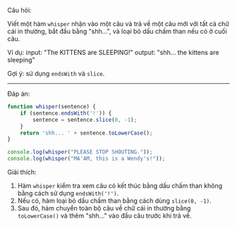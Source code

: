 Câu hỏi: 

Viết một hàm `whisper` nhận vào một câu và trả về một câu mới với tất cả chữ cái in thường, bắt đầu bằng "shh...", 
và loại bỏ dấu chấm than nếu có ở cuối câu.

Ví dụ:
input: "The KITTENS are SLEEPING!"
output: "shh... the kittens are sleeping"

Gợi ý: sử dụng `endsWith` và `slice`.

---

Đáp án:

```javascript
function whisper(sentence) {
    if (sentence.endsWith('!')) {
        sentence = sentence.slice(0, -1);
    }
    return 'shh... ' + sentence.toLowerCase();
}

console.log(whisper("PLEASE STOP SHOUTING."));
console.log(whisper("MA'AM, this is a Wendy's!"));
```

Giải thích:
1. Hàm `whisper` kiểm tra xem câu có kết thúc bằng dấu chấm than không bằng cách sử dụng `endsWith('!')`.
2. Nếu có, hàm loại bỏ dấu chấm than bằng cách dùng `slice(0, -1)`.
3. Sau đó, hàm chuyển toàn bộ câu về chữ cái in thường bằng `toLowerCase()` và thêm "shh..." vào đầu câu trước khi trả về.